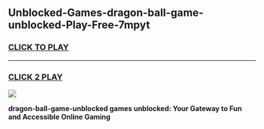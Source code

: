 
## Unblocked-Games-dragon-ball-game-unblocked-Play-Free-7mpyt
<h3>
<a href="https://premium76.site?title=dragon-ball-game-unblocked&ref=09A">CLICK TO PLAY</a></h3>
<hr>

<h3>
<a href="https://premium76.site?title=dragon-ball-game-unblocked&ref=09A">CLICK 2 PLAY</a>
  
</h3>

<a href="https://premium76.site?title=dragon-ball-game-unblocked&ref=09A"><img src="https://clearcache.store/games.png"></a>


**dragon-ball-game-unblocked games unblocked: Your Gateway to Fun and Accessible Online Gaming**

